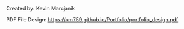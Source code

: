 Created by: Kevin Marcjanik

PDF File
Design: https://km759.github.io/Portfolio/portfolio_design.pdf